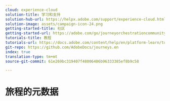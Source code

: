 ```yaml
---
cloud: experience-cloud
solution-title: 学习和支持
solution-hub-url: https://helpx.adobe.com/support/experience-cloud.html
solution-image: assets/campaign-icon-24.png
getting-started-title: 社区
getting-started-url: https://adobe.com/go/journeyorchestrationcommunity
tutorials-title: 教程
tutorials-url: https://docs.adobe.com/content/help/en/platform-learn/tutorials/journey-orchestration/introduction.html
git-repo: https://github.com/AdobeDocs/journeys.en
index: true
translation-type: tm+mt
source-git-commit: 61e269bc319407f48006486b96333385ef8b9c58

---
```



# 旅程的元数据

